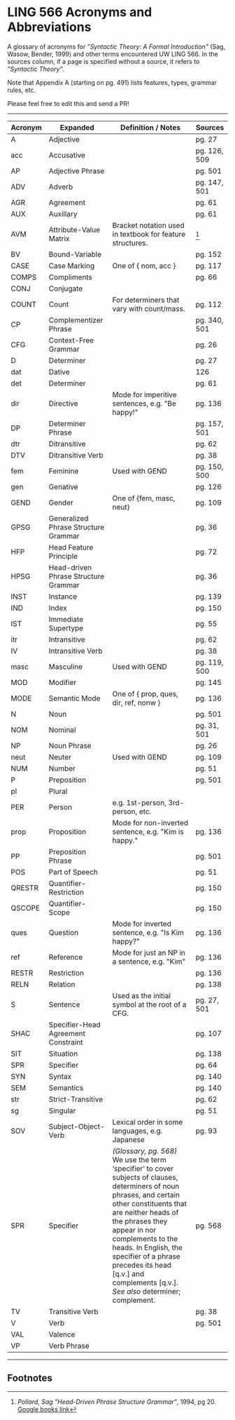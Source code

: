 # LING 566 Acronyms and Abbreviations

A glossary of acronyms for _"Syntactic Theory: A Formal Introduction"_ (Sag, Wasow, Bender, 1999) and other terms encountered UW LING 566. In the sources column, if a page is specified without a source, it refers to _"Syntactic Theory"_.

Note that Appendix A (starting on pg. 491) lists features, types, grammar rules, etc.

Please feel free to edit this and send a PR!

---

<!--

Please keep this alphabetized. :) 

Copy-paste template row:     | acronym | word | definition | src |

Meta discussion: Should this include general vocabulary, including words defined in the text explicitly? Or just acronyms?
-->


| Acronym       | Expanded     | Definition / Notes | Sources  |
| ------------- | ------------- | ---------- | ---------|
| A | Adjective | | pg. 27 |
| acc | Accusative | | pg. 126, 509 |
| AP | Adjective Phrase | | pg. 501 |
| ADV | Adverb | | pg. 147, 501 |
| AGR | Agreement | | pg. 61 |
| AUX | Auxillary | | pg. 61 |
| AVM | Attribute-Value Matrix | Bracket notation used in textbook for feature structures. | [^1] |
| BV | Bound-Variable | | pg. 152 |
| CASE | Case Marking | One of { nom, acc } | pg. 117 |
| COMPS  | Compliments  | | pg. 66 |
| CONJ | Conjugate | | |
| COUNT | Count | For determiners that vary with count/mass. | pg. 112 |
| CP | Complementizer Phrase | | pg. 340, 501 |
| CFG | Context-Free Grammar | | pg. 26 |
| D | Determiner | | pg. 27 |
| dat | Dative | | 126 |
| det | Determiner | | pg. 61 |
| dir | Directive | Mode for imperitive sentences, e.g. "Be happy!" | pg. 136 |
| DP | Determiner Phrase | | pg. 157, 501 |
| dtr | Ditransitive | | pg. 62 |
| DTV | Ditransitive Verb | | pg. 38 |
| fem | Feminine | Used with GEND | pg. 150, 500 |
| gen | Genative | | pg. 126 |
| GEND | Gender | One of {fem, masc, neut} | pg. 109 |
| GPSG | Generalized Phrase Structure Grammar | | pg. 36 |
| HFP | Head Feature Principle | | pg. 72 |
| HPSG | Head-driven Phrase Structure Grammar | | pg. 36 |
| INST | Instance | | pg. 139 |
| IND | Index | | pg. 150 |
| IST | Immediate Supertype | | pg. 55 |
| itr  | Intransitive  | | pg. 62 |
| IV | Intransitive Verb | | pg. 38 |
| masc | Masculine | Used with GEND | pg. 119, 500 |
| MOD | Modifier | | pg. 145 |
| MODE | Semantic Mode | One of { prop, ques, dir, ref, nonw } | pg. 136 |
| N | Noun | | pg. 501 |
| NOM | Nominal | | pg. 31, 501 |
| NP | Noun Phrase | | pg. 26 |
| neut | Neuter | Used with GEND | pg. 109 |
| NUM | Number | | pg. 51 |
| P | Preposition | | pg. 501 |
| pl | Plural | | |
| PER | Person | e.g. 1st-person, 3rd-person, etc. | |
| prop | Proposition | Mode for non-inverted sentence, e.g. "Kim is happy." | pg. 136 |
| PP | Preposition Phrase | | pg. 501 |
| POS | Part of Speech | | pg. 51 |
| QRESTR | Quantifier-Restriction | | pg. 150 |
| QSCOPE | Quantifier-Scope | | pg. 150 |
| ques | Question | Mode for inverted sentence, e.g. "Is Kim happy?" | pg. 136 |
| ref | Reference | Mode for just an NP in a sentence, e.g. "Kim" | pg. 136 |
| RESTR | Restriction | | pg. 136  |
| RELN | Relation | | pg. 138 |
| S | Sentence | Used as the initial symbol at the root of a CFG. | pg. 27, 501 |
| SHAC | Specifier-Head Agreement Constraint | | pg. 107 |
| SIT | Situation | | pg. 138 |
| SPR | Specifier | | pg. 64 |
| SYN | Syntax | | pg. 140 |
| SEM | Semantics | | pg. 140 |
| str | Strict-Transitive | | pg. 62
| sg | Singular | | pg. 51 |
| SOV | Subject-Object-Verb | Lexical order in some languages, e.g. Japanese | pg. 93 |
| SPR | Specifier | _(Glossary, pg. 568)_ We use the term ‘specifier’ to cover subjects of clauses, determiners of noun phrases, and certain other constituents that are neither heads of the phrases they appear in nor complements to the heads. In English, the specifier of a phrase precedes its head [q.v.] and complements [q.v.]. _See also_ determiner; complement. | pg. 568 |
| TV | Transitive Verb | | pg. 38 |
| V | Verb | | pg. 501 |
| VAL | Valence | | |
| VP | Verb Phrase | | |


-----

## Footnotes

[^1]: _Pollard, Sag "Head-Driven Phrase Structure Grammar"_, 1994, pg 20. [Google books link](https://books.google.com/books?id=Ftvg8Vo3QHwC&lpg=PP1&pg=PA20#v=onepage&q=avm&f=false)
